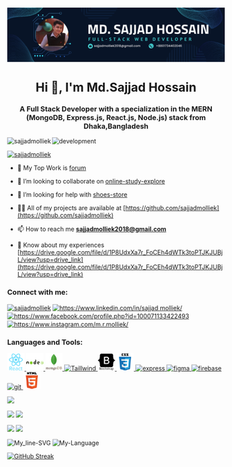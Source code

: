 ![logo](https://github.com/sajjadmolliek/sajjadmolliek/blob/main/banner.png)

<h1 align="center">Hi 👋, I'm Md.Sajjad Hossain</h1>
<h3 align="center">A Full Stack Developer with a specialization in the MERN (MongoDB, Express.js, React.js, Node.js) stack from Dhaka,Bangladesh</h3>

<img align="right" width="400" alt="development" src="https://user-images.githubusercontent.com/55389276/140866485-8fb1c876-9a8f-4d6a-98dc-08c4981eaf70.gif" />

<p align="left"> <img src="https://komarev.com/ghpvc/?username=sajjadmolliek&label=Profile%20views&color=0e75b6&style=flat" alt="sajjadmolliek" /> </p>



<p align="left"> <a href="https://twitter.com/sajjadmolliek" target="blank"><img src="https://img.shields.io/twitter/follow/sajjadmolliek?logo=twitter&style=for-the-badge" alt="sajjadmolliek" /></a> </p>

- 🔭 My Top Work is [forum](https://forum-b8cea.web.app/)

- 👯 I’m looking to collaborate on [online-study-explore](https://online-study-explore.web.app/)

- 🤝 I’m looking for help with [shoes-store](https://shoes-store-c81c1.surge.sh/)

- 👨‍💻 All of my projects are available at [https://github.com/sajjadmolliek](https://github.com/sajjadmolliek)

- 📫 How to reach me **sajjadmolliek2018@gmail.com**

- 📄 Know about my experiences [https://drive.google.com/file/d/1P8UdxXa7r_FoCEh4dWTk3toPTJKJUBjL/view?usp=drive_link](https://drive.google.com/file/d/1P8UdxXa7r_FoCEh4dWTk3toPTJKJUBjL/view?usp=drive_link)

<h3 align="left">Connect with me:</h3>
<p align="left">
<a href="https://twitter.com/sajjadmolliek" target="blank"><img align="center" src="https://raw.githubusercontent.com/rahuldkjain/github-profile-readme-generator/master/src/images/icons/Social/twitter.svg" alt="sajjadmolliek" height="30" width="40" /></a>
<a href="https://linkedin.com/in/https://www.linkedin.com/in/sajjad molliek/" target="blank"><img align="center" src="https://raw.githubusercontent.com/rahuldkjain/github-profile-readme-generator/master/src/images/icons/Social/linked-in-alt.svg" alt="https://www.linkedin.com/in/sajjad molliek/" height="30" width="40" /></a>
<a href="https://fb.com/https://www.facebook.com/profile.php?id=100071133422493" target="blank"><img align="center" src="https://raw.githubusercontent.com/rahuldkjain/github-profile-readme-generator/master/src/images/icons/Social/facebook.svg" alt="https://www.facebook.com/profile.php?id=100071133422493" height="30" width="40" /></a>
<a href="https://instagram.com/https://www.instagram.com/m.r.molliek/" target="blank"><img align="center" src="https://raw.githubusercontent.com/rahuldkjain/github-profile-readme-generator/master/src/images/icons/Social/instagram.svg" alt="https://www.instagram.com/m.r.molliek/" height="30" width="40" /></a>

</p>

<h3 align="left">Languages and Tools:</h3>
<p align="left"> <a href="https://reactjs.org/" target="_blank" rel="noreferrer"> <img src="https://raw.githubusercontent.com/devicons/devicon/master/icons/react/react-original-wordmark.svg" alt="react" width="40" height="40"/> </a> <a href="https://nodejs.org" target="_blank" rel="noreferrer"> <img src="https://raw.githubusercontent.com/devicons/devicon/master/icons/nodejs/nodejs-original-wordmark.svg" alt="nodejs" width="40" height="40"/> </a> <a href="https://www.mongodb.com/" target="_blank" rel="noreferrer"> <img src="https://raw.githubusercontent.com/devicons/devicon/master/icons/mongodb/mongodb-original-wordmark.svg" alt="mongodb" width="40" height="40"/> </a> <a href="https://tailwindcss.com/" target="_blank" rel="noreferrer"> <img src="https://image.pngaaa.com/779/6447779-middle.png" alt="Taillwind" width="40" height="40"/> </a> <a href="https://getbootstrap.com" target="_blank" rel="noreferrer"> <img src="https://raw.githubusercontent.com/devicons/devicon/master/icons/bootstrap/bootstrap-plain-wordmark.svg" alt="bootstrap" width="40" height="40"/> </a> <a href="https://www.w3schools.com/css/" target="_blank" rel="noreferrer"> <img src="https://raw.githubusercontent.com/devicons/devicon/master/icons/css3/css3-original-wordmark.svg" alt="css3" width="40" height="40"/> </a> <a href="https://expressjs.com" target="_blank" rel="noreferrer"> <img src="https://ajeetchaulagain.com/static/7cb4af597964b0911fe71cb2f8148d64/87351/express-js.png" alt="express" width="40" height="40"/> </a> <a href="https://www.figma.com/" target="_blank" rel="noreferrer"> <img src="https://www.vectorlogo.zone/logos/figma/figma-icon.svg" alt="figma" width="40" height="40"/> </a> <a href="https://firebase.google.com/" target="_blank" rel="noreferrer"> <img src="https://www.vectorlogo.zone/logos/firebase/firebase-icon.svg" alt="firebase" width="40" height="40"/> </a> <a href="https://git-scm.com/" target="_blank" rel="noreferrer"> <img src="https://www.vectorlogo.zone/logos/git-scm/git-scm-icon.svg" alt="git" width="40" height="40"/> </a> <a href="https://www.w3.org/html/" target="_blank" rel="noreferrer"> <img src="https://raw.githubusercontent.com/devicons/devicon/master/icons/html5/html5-original-wordmark.svg" alt="html5" width="40" height="40"/> </a>    </p>



![](http://github-profile-summary-cards.vercel.app/api/cards/profile-details?username=sajjadmolliek&theme=moonlight)

![](http://github-profile-summary-cards.vercel.app/api/cards/repos-per-language?username=sajjadmolliek&theme=moonlight) ![](http://github-profile-summary-cards.vercel.app/api/cards/most-commit-language?username=sajjadmolliek&theme=moonlight)

![](http://github-profile-summary-cards.vercel.app/api/cards/stats?username=sajjadmolliek&theme=moonlight) ![](http://github-profile-summary-cards.vercel.app/api/cards/productive-time?username=sajjadmolliek&theme=moonlight&utcOffset=8)

![My_line-SVG](https://api.githubtrends.io/user/svg/sajjadmolliek/repos?time_range=one_year&theme=dark) ![My-Language](https://api.githubtrends.io/user/svg/sajjadmolliek/langs?time_range=one_year&loc_metric=changed&theme=dark)


[![GitHub Streak](https://github-readme-streak-stats.herokuapp.com?user=sajjadmolliek&theme=dark&border_radius=5.7&card_width=600)](https://git.io/streak-stats) 




